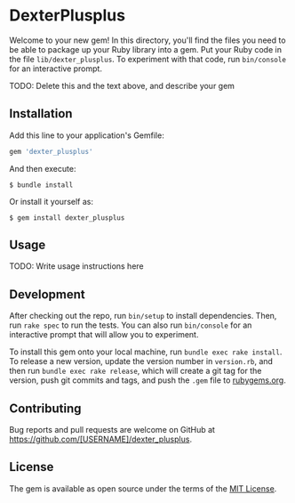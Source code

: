 # DexterPlusplus

Welcome to your new gem! In this directory, you'll find the files you need to be able to package up your Ruby library into a gem. Put your Ruby code in the file `lib/dexter_plusplus`. To experiment with that code, run `bin/console` for an interactive prompt.

TODO: Delete this and the text above, and describe your gem

## Installation

Add this line to your application's Gemfile:

```ruby
gem 'dexter_plusplus'
```

And then execute:

    $ bundle install

Or install it yourself as:

    $ gem install dexter_plusplus

## Usage

TODO: Write usage instructions here

## Development

After checking out the repo, run `bin/setup` to install dependencies. Then, run `rake spec` to run the tests. You can also run `bin/console` for an interactive prompt that will allow you to experiment.

To install this gem onto your local machine, run `bundle exec rake install`. To release a new version, update the version number in `version.rb`, and then run `bundle exec rake release`, which will create a git tag for the version, push git commits and tags, and push the `.gem` file to [rubygems.org](https://rubygems.org).

## Contributing

Bug reports and pull requests are welcome on GitHub at https://github.com/[USERNAME]/dexter_plusplus.


## License

The gem is available as open source under the terms of the [MIT License](https://opensource.org/licenses/MIT).
